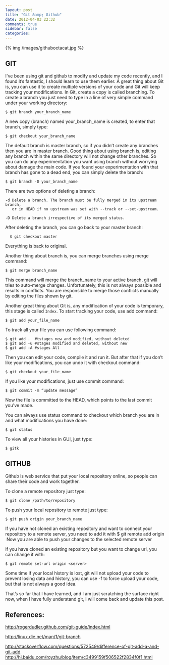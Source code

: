 ```yaml
---
layout: post
title: "Git &amp; Github"
date: 2012-04-03 22:32
comments: true
sidebar: false
categories: 
---
```

{% img /images/githuboctacat.jpg %}

## GIT	
I've been using git and github to modify and update my code recently,  and I found it’s fantastic, I should learn to use them earlier.   A great thing about Git is,  you can use it to create multiple versions of your code and Git will keep tracking your modifications. In Git, create a copy is called branching. To create a branch you just need to type in a line of very simple command under your working directory: 
	$ git branch your_branch_name
<!-- more -->
A new copy (branch) named your_branch_name is created, to enter that branch, simply type:
	$ git checkout your_branch_name
The default branch is master branch, so if you didn’t create any branches then you are in master branch. Good thing about using branch is, editing any branch within the same directory will not change other branches. So you can do any experimentation you want using branch without worrying about damage the main code. If you found your experimentation with that branch has gone to a dead end,  you can simply delete the branch: 
	$ git branch -D your_branch_name
There are two options of deleting a branch:
	-d Delete a branch. The branch must be fully merged in its upstream branch,
	   or in HEAD if no upstream was set with --track or --set-upstream.
	-D Delete a branch irrespective of its merged status.
After deleting the branch, you can go back to your master branch:	
      $ git checkout master
Everything is back to original.

Another thing about branch is, you can merge branches using merge command:
	$ git merge branch_name
This command will merge the branch_name to your active branch, git will tries to auto-merge changes. Unfortunately, this is not always possible and results in conflicts. You are responsible to merge those conflicts manually by editing the files shown by git.

Another great thing about Git is, any modification of your code is temporary, this stage is called `Index`. To start tracking your code, use add command:
	$ git add your_file_name
To track all your file you can use following command:
	$ git add .  #tstages new and modified, without deleted
	$ git add -u #stages modified and deleted, without new
	$ git add -A #stages All	
 Then you can edit your code, compile it and run it. But after that if you don’t like your modifications, you can undo it with checkout command:
	
	$ git checkout your_file_name
If you like your modifications, just use commit command:
	$ git commit -m “update message”
Now the file is committed to the HEAD, which points to the last commit you've made.

You can always use status command to checkout which branch you are in and what modifications you have done:
	$ git status
To view all your histories in GUI, just type:
	$ gitk

## GITHUB	
Github is web service that put your local repository online, so people can share their code and work together.
To clone a remote repository just type:
	$ git clone /path/to/repository
To push your local repository to remote just type:
	$ git push origin your_branch_name
If you have not cloned an existing repository and want to connect your repository to a remote server, you need to add it with
   $ git remote add origin <server>
 Now you are able to push your changes to the selected remote serverIf you have cloned an existing repository but you want to change url, you can change it with:
	$ git remote set-url origin <server> 
Some time if your local history is lost, git will not upload your code to prevent losing data and history, you can use -f to force upload your code, but that is not always a good idea.
      
That’s so far that I have learned,  and I am just scratching the surface right now, when I have fully understand git, I will come back and update this post.
	
		
## References:	
<http://rogerdudler.github.com/git-guide/index.html>
<http://linux.die.net/man/1/git-branch>
<http://stackoverflow.com/questions/572549/difference-of-git-add-a-and-git-add>
<http://hi.baidu.com/royzhu/blog/item/c3499159f506522f2834f0f1.html>